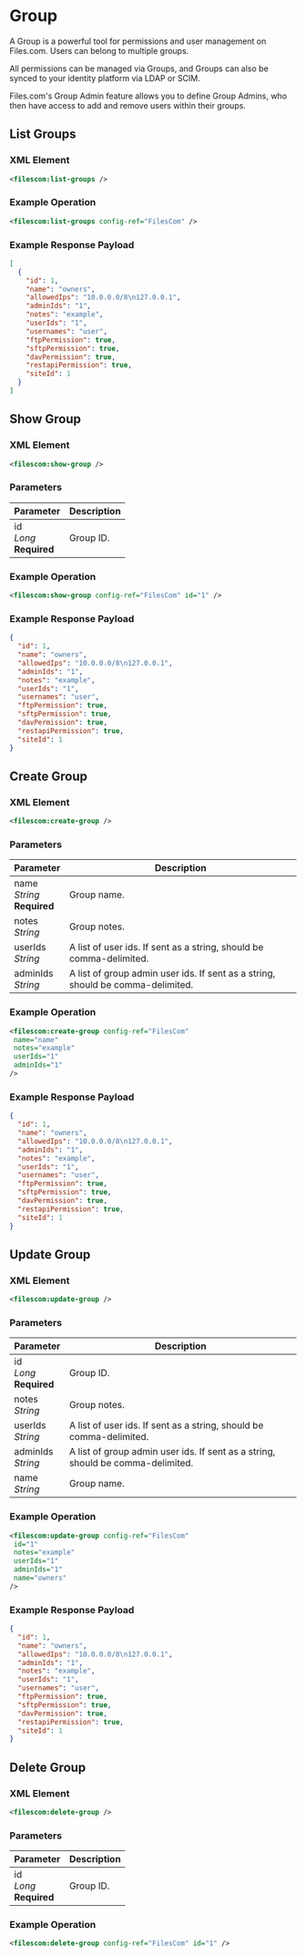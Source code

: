 # Group

A Group is a powerful tool for permissions and user management on Files.com.  Users can belong to multiple groups.

All permissions can be managed via Groups, and Groups can also be synced to your identity platform via LDAP or SCIM.

Files.com's Group Admin feature allows you to define Group Admins, who then have access to add and remove users within their groups.

## List Groups

### XML Element

```xml
<filescom:list-groups />
```


### Example Operation

```xml
<filescom:list-groups config-ref="FilesCom" />
```


### Example Response Payload

```json
[
  {
    "id": 1,
    "name": "owners",
    "allowedIps": "10.0.0.0/8\n127.0.0.1",
    "adminIds": "1",
    "notes": "example",
    "userIds": "1",
    "usernames": "user",
    "ftpPermission": true,
    "sftpPermission": true,
    "davPermission": true,
    "restapiPermission": true,
    "siteId": 1
  }
]
```

## Show Group

### XML Element

```xml
<filescom:show-group />
```

### Parameters

| Parameter | Description |
| --------- | ----------- |
| id<br/>*Long*<br/>**Required** | Group ID. |


### Example Operation

```xml
<filescom:show-group config-ref="FilesCom" id="1" />
```


### Example Response Payload

```json
{
  "id": 1,
  "name": "owners",
  "allowedIps": "10.0.0.0/8\n127.0.0.1",
  "adminIds": "1",
  "notes": "example",
  "userIds": "1",
  "usernames": "user",
  "ftpPermission": true,
  "sftpPermission": true,
  "davPermission": true,
  "restapiPermission": true,
  "siteId": 1
}
```

## Create Group

### XML Element

```xml
<filescom:create-group />
```

### Parameters

| Parameter | Description |
| --------- | ----------- |
| name<br/>*String*<br/>**Required** | Group name. |
| notes<br/>*String* | Group notes. |
| userIds<br/>*String* | A list of user ids. If sent as a string, should be comma-delimited. |
| adminIds<br/>*String* | A list of group admin user ids. If sent as a string, should be comma-delimited. |


### Example Operation

```xml
<filescom:create-group config-ref="FilesCom"
 name="name"
 notes="example"
 userIds="1"
 adminIds="1"
/>
```


### Example Response Payload

```json
{
  "id": 1,
  "name": "owners",
  "allowedIps": "10.0.0.0/8\n127.0.0.1",
  "adminIds": "1",
  "notes": "example",
  "userIds": "1",
  "usernames": "user",
  "ftpPermission": true,
  "sftpPermission": true,
  "davPermission": true,
  "restapiPermission": true,
  "siteId": 1
}
```

## Update Group

### XML Element

```xml
<filescom:update-group />
```

### Parameters

| Parameter | Description |
| --------- | ----------- |
| id<br/>*Long*<br/>**Required** | Group ID. |
| notes<br/>*String* | Group notes. |
| userIds<br/>*String* | A list of user ids. If sent as a string, should be comma-delimited. |
| adminIds<br/>*String* | A list of group admin user ids. If sent as a string, should be comma-delimited. |
| name<br/>*String* | Group name. |


### Example Operation

```xml
<filescom:update-group config-ref="FilesCom"
 id="1"
 notes="example"
 userIds="1"
 adminIds="1"
 name="owners"
/>
```


### Example Response Payload

```json
{
  "id": 1,
  "name": "owners",
  "allowedIps": "10.0.0.0/8\n127.0.0.1",
  "adminIds": "1",
  "notes": "example",
  "userIds": "1",
  "usernames": "user",
  "ftpPermission": true,
  "sftpPermission": true,
  "davPermission": true,
  "restapiPermission": true,
  "siteId": 1
}
```

## Delete Group

### XML Element

```xml
<filescom:delete-group />
```

### Parameters

| Parameter | Description |
| --------- | ----------- |
| id<br/>*Long*<br/>**Required** | Group ID. |


### Example Operation

```xml
<filescom:delete-group config-ref="FilesCom" id="1" />
```


